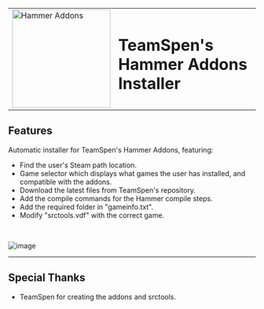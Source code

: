 <div align="center">
	<table>
	<tr>
		<td><img src="https://raw.githubusercontent.com/TeamSpen210/HammerAddons/master/logo/icon_256.png" alt="Hammer Addons" height="200"></td>
		<td><h1> TeamSpen's Hammer Addons Installer </h1></td>
	</tr>
	</table>
</div>

## Features
Automatic installer for TeamSpen's Hammer Addons, featuring:
* Find the user's Steam path location.
* Game selector which displays what games the user has installed, and compatible with the addons.
* Download the latest files from TeamSpen's repository.
* Add the compile commands for the Hammer compile steps.
* Add the required folder in "gameinfo.txt".
* Modify "srctools.vdf" with the correct game.

<br>

![image](https://user-images.githubusercontent.com/48654552/120937213-8e8be580-c70c-11eb-8583-ae44fc95237c.png)

<hr>

## Special Thanks
* TeamSpen for creating the addons and srctools.
